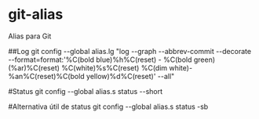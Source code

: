 # git-alias
Alias para Git


##Log
git config --global alias.lg "log --graph --abbrev-commit --decorate --format=format:'%C(bold blue)%h%C(reset) - %C(bold green)(%ar)%C(reset) %C(white)%s%C(reset) %C(dim white)- %an%C(reset)%C(bold yellow)%d%C(reset)' --all"

#Status
git config --global alias.s status --short

#Alternativa útil de status
git config --global alias.s status -sb
